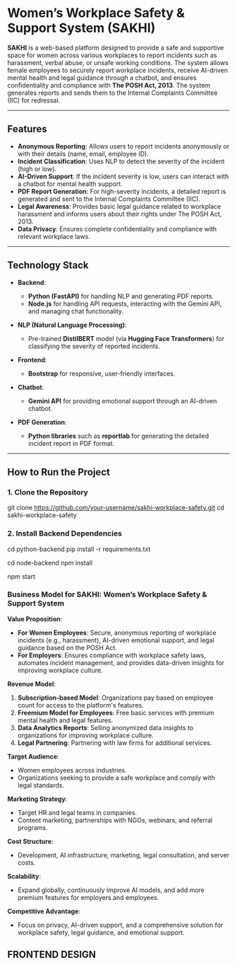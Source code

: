 # **Women’s Workplace Safety & Support System (SAKHI)**

**SAKHI** is a web-based platform designed to provide a safe and supportive space for women across various workplaces to report incidents such as harassment, verbal abuse, or unsafe working conditions. The system allows female employees to securely report workplace incidents, receive AI-driven mental health and legal guidance through a chatbot, and ensures confidentiality and compliance with **The POSH Act, 2013**. The system generates reports and sends them to the Internal Complaints Committee (IIC) for redressal.

---

## **Features**

- **Anonymous Reporting**: Allows users to report incidents anonymously or with their details (name, email, employee ID).
- **Incident Classification**: Uses NLP to detect the severity of the incident (high or low).
- **AI-Driven Support**: If the incident severity is low, users can interact with a chatbot for mental health support.
- **PDF Report Generation**: For high-severity incidents, a detailed report is generated and sent to the Internal Complaints Committee (IIC).
- **Legal Awareness**: Provides basic legal guidance related to workplace harassment and informs users about their rights under The POSH Act, 2013.
- **Data Privacy**: Ensures complete confidentiality and compliance with relevant workplace laws.

---

## **Technology Stack**

- **Backend**: 
  - **Python (FastAPI)** for handling NLP and generating PDF reports.
  - **Node.js** for handling API requests, interacting with the Gemini API, and managing chat functionality.
  
- **NLP (Natural Language Processing)**: 
  - Pre-trained **DistilBERT** model (via **Hugging Face Transformers**) for classifying the severity of reported incidents.

- **Frontend**: 
  - **Bootstrap** for responsive, user-friendly interfaces.
  
- **Chatbot**: 
  - **Gemini API** for providing emotional support through an AI-driven chatbot.

- **PDF Generation**: 
  - **Python libraries** such as **reportlab** for generating the detailed incident report in PDF format.

---

## **How to Run the Project**

### **1. Clone the Repository**
git clone https://github.com/your-username/sakhi-workplace-safety.git
cd sakhi-workplace-safety

### **2. Install Backend Dependencies**
cd python-backend
pip install -r requirements.txt

cd node-backend
npm install

npm start

### **Business Model for SAKHI: Women’s Workplace Safety & Support System**

**Value Proposition**:
- **For Women Employees**: Secure, anonymous reporting of workplace incidents (e.g., harassment), AI-driven emotional support, and legal guidance based on the POSH Act.
- **For Employers**: Ensures compliance with workplace safety laws, automates incident management, and provides data-driven insights for improving workplace culture.

**Revenue Model**:
1. **Subscription-based Model**: Organizations pay based on employee count for access to the platform's features.
2. **Freemium Model for Employees**: Free basic services with premium mental health and legal features.
3. **Data Analytics Reports**: Selling anonymized data insights to organizations for improving workplace culture.
4. **Legal Partnering**: Partnering with law firms for additional services.

**Target Audience**:
- Women employees across industries.
- Organizations seeking to provide a safe workplace and comply with legal standards.

**Marketing Strategy**:
- Target HR and legal teams in companies.
- Content marketing, partnerships with NGOs, webinars, and referral programs.

**Cost Structure**:
- Development, AI infrastructure, marketing, legal consultation, and server costs.

**Scalability**:
- Expand globally, continuously improve AI models, and add more premium features for employers and employees.

**Competitive Advantage**:
- Focus on privacy, AI-driven support, and a comprehensive solution for workplace safety, legal guidance, and emotional support.


## FRONTEND DESIGN
